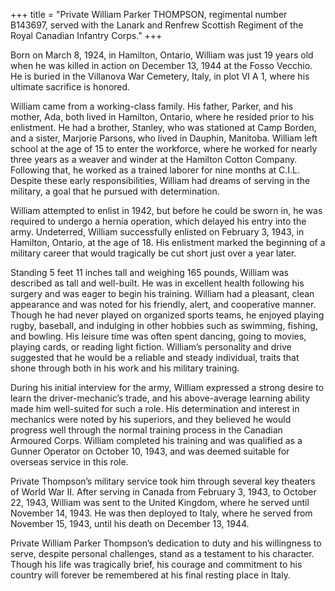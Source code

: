+++
title = "Private William Parker THOMPSON, regimental number B143697, served with the Lanark and Renfrew Scottish Regiment of the Royal Canadian Infantry Corps."
+++

Born on March 8, 1924, in Hamilton, Ontario, William was just 19 years old when he was killed in action on December 13, 1944 at the Fosso Vecchio. 
He is buried in the Villanova War Cemetery, Italy, in plot VI A 1, where his ultimate sacrifice is honored.

William came from a working-class family. His father, Parker, and his mother, Ada, both lived in Hamilton, Ontario, where he resided prior to his enlistment. He had a brother, Stanley, who was stationed at Camp Borden, and a sister, Marjorie Parsons, who lived in Dauphin, Manitoba. 
William left school at the age of 15 to enter the workforce, where he worked for nearly three years as a weaver and winder at the Hamilton Cotton Company. Following that, he worked as a trained laborer for nine months at C.I.L. 
Despite these early responsibilities, William had dreams of serving in the military, a goal that he pursued with determination.

William attempted to enlist in 1942, but before he could be sworn in, he was required to undergo a hernia operation, which delayed his entry into the army. Undeterred, William successfully enlisted on February 3, 1943, in Hamilton, Ontario, at the age of 18. His enlistment marked the beginning of a military career that would tragically be cut short just over a year later.

Standing 5 feet 11 inches tall and weighing 165 pounds, William was described as tall and well-built. He was in excellent health following his surgery and was eager to begin his training. William had a pleasant, clean appearance and was noted for his friendly, alert, and cooperative manner. Though he had never played on organized sports teams, he enjoyed playing rugby, baseball, and indulging in other hobbies such as swimming, fishing, and bowling. His leisure time was often spent dancing, going to movies, playing cards, or reading light fiction. William’s personality and drive suggested that he would be a reliable and steady individual, traits that shone through both in his work and his military training.

During his initial interview for the army, William expressed a strong desire to learn the driver-mechanic’s trade, and his above-average learning ability made him well-suited for such a role. His determination and interest in mechanics were noted by his superiors, and they believed he would progress well through the normal training process in the Canadian Armoured Corps. 
William completed his training and was qualified as a Gunner Operator on October 10, 1943, and was deemed suitable for overseas service in this role.

Private Thompson’s military service took him through several key theaters of World War II. After serving in Canada from February 3, 1943, to October 22, 1943, William was sent to the United Kingdom, where he served until November 14, 1943. He was then deployed to Italy, where he served from November 15, 1943, until his death on December 13, 1944. 

Private William Parker Thompson’s dedication to duty and his willingness to serve, despite personal challenges, stand as a testament to his character. Though his life was tragically brief, his courage and commitment to his country will forever be remembered at his final resting place in Italy.
